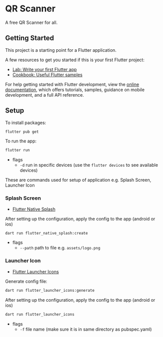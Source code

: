 # QR Scanner

A free QR Scanner for all.

## Getting Started

This project is a starting point for a Flutter application.

A few resources to get you started if this is your first Flutter project:

- [Lab: Write your first Flutter app](https://docs.flutter.dev/get-started/codelab)
- [Cookbook: Useful Flutter samples](https://docs.flutter.dev/cookbook)

For help getting started with Flutter development, view the
[online documentation](https://docs.flutter.dev/), which offers tutorials,
samples, guidance on mobile development, and a full API reference.

## Setup

To install packages:
```bash
flutter pub get
```

To run the app:
```bash
flutter run
```
- flags
  - `-d` run in specific devices (use the `flutter devices` to see available devices)

These are commands used for setup of application e.g. Splash Screen, Launcher Icon

### Splash Screen
- [Flutter Native Splash](https://pub.dev/packages/flutter_native_splash)

After setting up the configuration, apply the config to the app (android or ios)
```bash
dart run flutter_native_splash:create
```
- flags
  - `--path` path to file e.g. `assets/logo.png`

### Launcher Icon
- [Flutter Launcher Icons](https://pub.dev/packages/flutter_launcher_icons)

Generate config file:
```bash
dart run flutter_launcher_icons:generate
```

After setting up the configuration, apply the config to the app (android or ios)
```bash
dart run flutter_launcher_icons
```
- flags
  - `-f` file name (make sure it is in same directory as pubspec.yaml)
